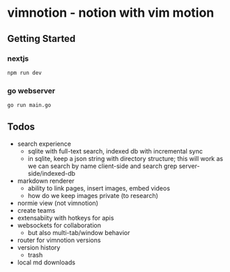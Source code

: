 # vimnotion - notion with vim motion

## Getting Started
### nextjs
```bash
npm run dev
```

### go webserver
```bash
go run main.go
```

## Todos
- search experience
  - sqlite with full-text search, indexed db with incremental sync
  - in sqlite, keep a json string with directory structure;
  this will work as we can search by name client-side and search grep server-side/indexed-db
- markdown renderer
  - ability to link pages, insert images, embed videos
  - how do we keep images private (to research)
- normie view (not vimnotion)
- create teams
- extensabiity with hotkeys for apis
- websockets for collaboration
  - but also multi-tab/window behavior
- router for vimnotion versions
- version history
  - trash
- local md downloads
